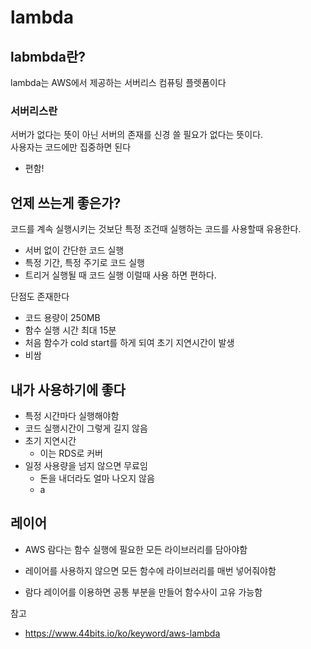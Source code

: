 # lambda
## labmbda란?
lambda는 AWS에서 제공하는 서버리스 컴퓨팅 플렛폼이다  
### 서버리스란
서버가 없다는 뜻이 아닌 서버의 존재를 신경 쓸 필요가 없다는 뜻이다.  
사용자는 코드에만 집중하면 된다
- 편함!

## 언제 쓰는게 좋은가?
코드를 계속 실행시키는 것보단 특정 조건때 실행하는 코드를 사용할때 유용한다.
- 서버 없이 간단한 코드 실행
- 특정 기간, 특정 주기로 코드 실행
- 트리거 실행될 때 코드 실행
이럴때 사용 하면 편하다.

단점도 존재한다
- 코드 용량이 250MB
- 함수 실행 시간 최대 15분
- 처음 함수가 cold start를 하게 되여 초기 지연시간이 발생
- 비쌈

## 내가 사용하기에 좋다
- 특정 시간마다 실행해야함
- 코드 실행시간이 그렇게 길지 않음
- 초기 지연시간
    - 이는 RDS로 커버
- 일정 사용량을 넘지 않으면 무료임
    - 돈을 내더라도 얼마 나오지 않음
    - a
## 레이어
- AWS 람다는 함수 실행에 필요한 모든 라이브러리를 담아야함  
- 레이어를 사용하지 않으면 모든 함수에 라이브러리를 매번 넣어줘야함

- 람다 레이어를 이용하면 공통 부분을 만들어 함수사이 고유 가능함  

참고  
- https://www.44bits.io/ko/keyword/aws-lambda
